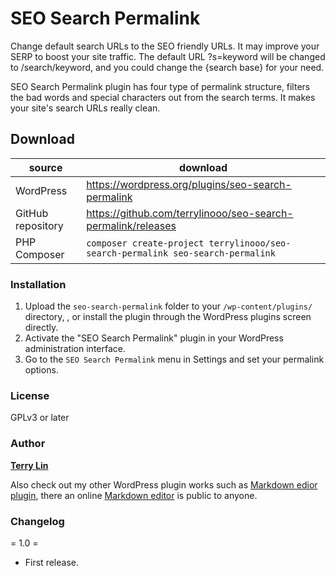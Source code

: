 # SEO Search Permalink

Change default search URLs to the SEO friendly URLs. It may improve your SERP to boost your site traffic. The default URL ?s=keyword will be changed to /search/keyword, and you could change the {search base} for your need.

SEO Search Permalink plugin has four type of permalink structure, filters the bad words and special characters out from the search terms. It makes your site's search URLs really clean.

## Download

| source | download | 
| --- | --- | 
| WordPress | https://wordpress.org/plugins/seo-search-permalink |
| GitHub repository | https://github.com/terrylinooo/seo-search-permalink/releases | 
| PHP Composer | `composer create-project terrylinooo/seo-search-permalink seo-search-permalink` |

### Installation

1. Upload the `seo-search-permalink` folder to your `/wp-content/plugins/` directory, , or install the plugin through the WordPress plugins screen directly.
2. Activate the "SEO Search Permalink" plugin in your WordPress administration interface.
3. Go to the `SEO Search Permalink` menu in Settings and set your permalink options.

### License

GPLv3 or later

### Author

**[Terry Lin](https://terryl.in/)**

Also check out my other WordPress plugin works such as [Markdown edior plugin](https://wordpress.org/plugins/wp-githuber-md/), there an online [Markdown editor](https://markdown-editor.github.io/) is public to anyone. 

### Changelog

= 1.0 =

* First release.
